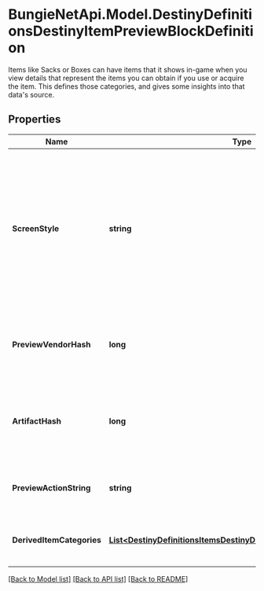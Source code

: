 # BungieNetApi.Model.DestinyDefinitionsDestinyItemPreviewBlockDefinition
Items like Sacks or Boxes can have items that it shows in-game when you view details that represent the items you can obtain if you use or acquire the item.  This defines those categories, and gives some insights into that data's source.
## Properties

Name | Type | Description | Notes
------------ | ------------- | ------------- | -------------
**ScreenStyle** | **string** | A string that the game UI uses as a hint for which detail screen to show for the item. You, too, can leverage this for your own custom screen detail views. Note, however, that these are arbitrarily defined by designers: there&#39;s no guarantees of a fixed, known number of these - so fall back to something reasonable if you don&#39;t recognize it. | [optional] 
**PreviewVendorHash** | **long** | If the preview data is derived from a fake \&quot;Preview\&quot; Vendor, this will be the hash identifier for the DestinyVendorDefinition of that fake vendor. | [optional] 
**ArtifactHash** | **long** | If this item should show you Artifact information when you preview it, this is the hash identifier of the DestinyArtifactDefinition for the artifact whose data should be shown. | [optional] 
**PreviewActionString** | **string** | If the preview has an associated action (like \&quot;Open\&quot;), this will be the localized string for that action. | [optional] 
**DerivedItemCategories** | [**List&lt;DestinyDefinitionsItemsDestinyDerivedItemCategoryDefinition&gt;**](DestinyDefinitionsItemsDestinyDerivedItemCategoryDefinition.md) | This is a list of the items being previewed, categorized in the same way as they are in the preview UI. | [optional] 

[[Back to Model list]](../README.md#documentation-for-models) [[Back to API list]](../README.md#documentation-for-api-endpoints) [[Back to README]](../README.md)

